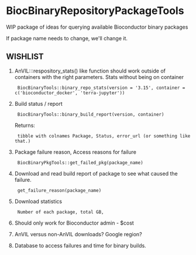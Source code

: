 # BiocBinaryRepositoryPackageTools

WIP package of ideas for querying available Bioconductor binary packages

If package name needs to change, we'll change it. <please add suggestions>

## WISHLIST

1. AnVIL:::respository_stats() like function should work outside of containers with the right parameters. Stats without being on container

        BiocBinaryTools::binary_repo_stats(version = '3.15', container = c('bioconductor_docker', 'terra-jupyter'))

2. Build status / report

        BiocBinaryTools::binary_build_report(version, container)

    Returns:

        tibble with colnames Package, Status, error_url (or something like that.)

3. Package failure reason, Access reasons for failure

        
        BiocBinaryPkgTools::get_failed_pkg(package_name)
        
4. Download and read build report of package to see what caused the failure. 
        
        get_failure_reason(package_name)
        
5. Download statistics

        Number of each package, total GB, 
        
6. Should only work for Bioconductor admin - $cost


7. AnVIL versus non-AnVIL downloads? Google region?

8. Database to access failures and time for binary builds.
